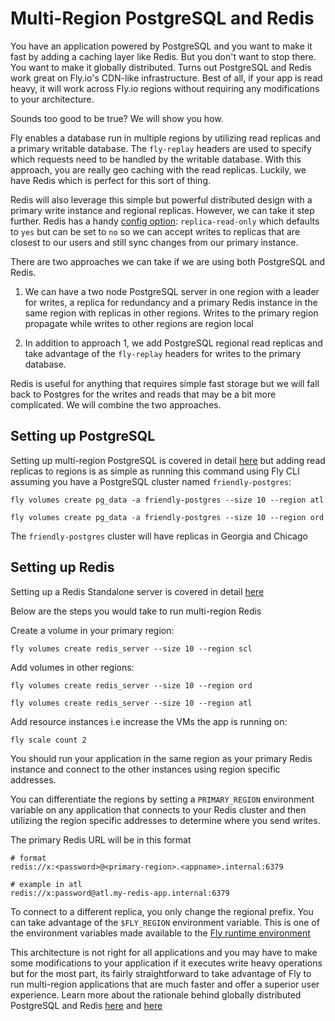 # Multi-Region PostgreSQL and Redis

You have an application powered by PostgreSQL and you want to make it fast by adding a caching layer like Redis. But you don't want to stop there. You want to make it globally distributed. Turns out PostgreSQL and Redis work great on Fly.io's CDN-like infrastructure. Best of all, if your app is read heavy, it will work across Fly.io regions without requiring any modifications to your architecture.

Sounds too good to be true? We will show you how.

Fly enables a database run in multiple regions by utilizing read replicas and a primary writable database. The `fly-replay` headers are used to specify which requests need to be handled by the writable database. With this approach, you are really geo caching with the read replicas. Luckily, we have Redis which is perfect for this sort of thing.

Redis will also leverage this simple but powerful distributed design with a primary write instance and regional replicas. However, we can take it step further. Redis has a handy [config option](https://redis.io/topics/replication#read-only-replica): `replica-read-only` which defaults to `yes` but can be set to `no` so we can accept writes to replicas that are closest to our users and still sync changes from our primary instance.

There are two approaches we can take if we are using both PostgreSQL and Redis.

1. We can have a two node PostgreSQL server in one region with a leader for writes, a replica for redundancy and a primary Redis instance in the same region with replicas in other regions. Writes to the primary region propagate while writes to other regions are region local

2. In addition to approach 1, we add PostgreSQL regional read replicas and take advantage of the `fly-replay` headers for writes to the primary database.

Redis is useful for anything that requires simple fast storage but we will fall back to Postgres for the writes and reads that may be a bit more complicated. We will combine the two approaches.

## Setting up PostgreSQL

Setting up multi-region PostgreSQL is covered in detail [here](https://fly.io/docs/getting-started/multi-region-databases/) but adding read replicas to regions is as simple as running this command using Fly CLI assuming you have a PostgreSQL cluster named `friendly-postgres`:

```
fly volumes create pg_data -a friendly-postgres --size 10 --region atl

fly volumes create pg_data -a friendly-postgres --size 10 --region ord
```

The `friendly-postgres` cluster will have replicas in Georgia and Chicago

## Setting up Redis

Setting up a Redis Standalone server is covered in detail [here](https://fly.io/docs/app-guides/redis/)

Below are the steps you would take to run multi-region Redis

Create a volume in your primary region:

```
fly volumes create redis_server --size 10 --region scl
```

Add volumes in other regions:

```
fly volumes create redis_server --size 10 --region ord

fly volumes create redis_server --size 10 --region atl
```

Add resource instances i.e increase the VMs the app is running on:

```
fly scale count 2
```

You should run your application in the same region as your primary Redis instance and connect to the other instances using region specific addresses.

You can differentiate the regions by setting a `PRIMARY_REGION` environment variable on any application that connects to your Redis cluster and then utilizing the region specific addresses to determine where you send writes.

The primary Redis URL will be in this format

```
# format
redis://x:<password>@<primary-region>.<appname>.internal:6379

# example in atl
redis://x:password@atl.my-redis-app.internal:6379
```

To connect to a different replica, you only change the regional prefix. You can take advantage of the `$FLY_REGION` environment variable. This is one of the environment variables made available to the [Fly runtime environment](https://fly.io/docs/reference/runtime-environment/)

This architecture is not right for all applications and you may have to make some modifications to your application if it executes write heavy operations but for the most part, its fairly straightforward to take advantage of Fly to run multi-region applications that are much faster and offer a superior user experience. Learn more about the rationale behind globally distributed PostgreSQL and Redis [here](https://fly.io/blog/globally-distributed-postgres/) and [here](https://fly.io/blog/last-mile-redis/)

